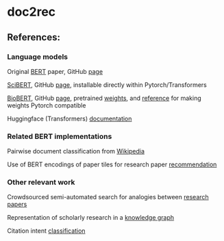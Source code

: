 # doc2rec


## References:
### Language models
Original [BERT](https://arxiv.org/abs/1810.04805) paper, GitHub [page](https://github.com/google-research/bert)

[SciBERT](https://arxiv.org/abs/1903.10676), GitHub [page](https://github.com/allenai/scibert), installable directly within Pytorch/Transformers

[BioBERT](https://arxiv.org/abs/1901.08746), GitHub [page](https://github.com/dmis-lab/biobert), pretrained [weights](https://github.com/naver/biobert-pretrained/releases), and [reference](https://github.com/MeRajat/SolvingAlmostAnythingWithBert/tree/ner_medical) for making weights Pytorch compatible

Huggingface (Transformers) [documentation](https://huggingface.co/transformers/)

### Related BERT implementations
Pairwise document classification from [Wikipedia](https://arxiv.org/abs/2003.09881)

Use of BERT encodings of paper tiles for research paper [recommendation](http://ceur-ws.org/Vol-2431/paper2.pdf)

### Other relevant work

Crowdsourced semi-automated search for analogies between [research papers](https://dl.acm.org/doi/abs/10.1145/3274300)

Representation of scholarly research in a [knowledge graph](https://dl.acm.org/doi/abs/10.1145/3360901.3364435)

Citation intent [classification](https://www.aclweb.org/anthology/N19-1361.pdf)
